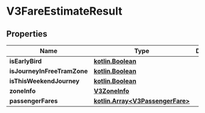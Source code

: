 # V3FareEstimateResult

## Properties
Name | Type | Description | Notes
------------ | ------------- | ------------- | -------------
**isEarlyBird** | [**kotlin.Boolean**](.md) |  |  [optional]
**isJourneyInFreeTramZone** | [**kotlin.Boolean**](.md) |  |  [optional]
**isThisWeekendJourney** | [**kotlin.Boolean**](.md) |  |  [optional]
**zoneInfo** | [**V3ZoneInfo**](V3ZoneInfo.md) |  |  [optional]
**passengerFares** | [**kotlin.Array&lt;V3PassengerFare&gt;**](V3PassengerFare.md) |  |  [optional]

